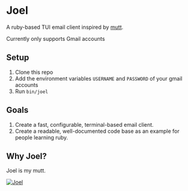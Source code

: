 Joel
====

A ruby-based TUI email client inspired by [mutt](http://www.mutt.org/).

Currently only supports Gmail accounts


## Setup

1. Clone this repo
2. Add the environment variables `USERNAME` and `PASSWORD` of your gmail accounts
3. Run `bin/joel`

## Goals

1. Create a fast, configurable, terminal-based email client.
2. Create a readable, well-documented code base as an example for people learning ruby.

## Why Joel?

Joel is my mutt.

[![Joel](https://pbs.twimg.com/media/DI1m2ajWAAAZR54.jpg:large)](https://twitter.com/buttholeslurper)
